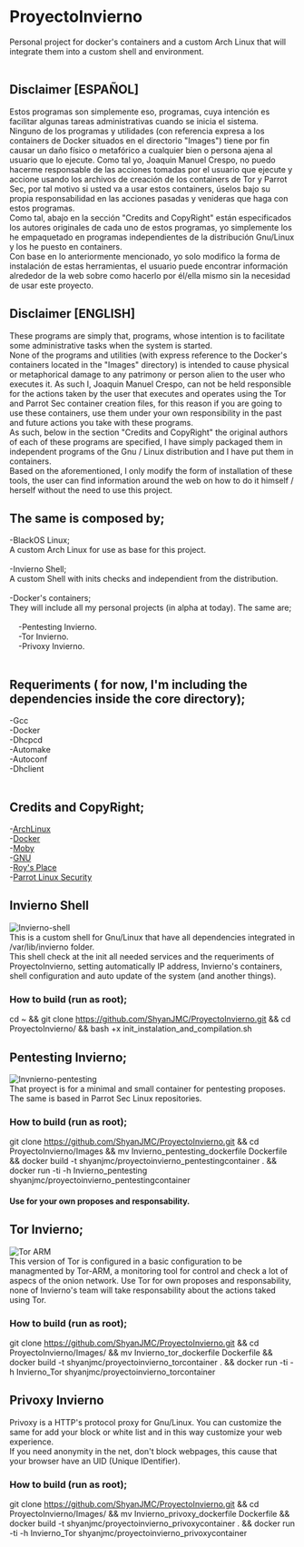# ProyectoInvierno
Personal project for docker's containers and a custom Arch Linux that will integrate them into a custom shell and environment. <br />
<br />

## Disclaimer [ESPAÑOL] <br />
Estos programas son simplemente eso, programas, cuya intención es facilitar algunas tareas administrativas cuando se inicia el sistema.<br />
Ninguno de los programas y utilidades (con referencia expresa a los containers de Docker situados en el directorio "Images") tiene por fin causar un daño físico o metafórico a cualquier bien o persona ajena al usuario que lo ejecute. Como tal yo, Joaquin Manuel Crespo, no puedo hacerme responsable de las acciones tomadas por el usuario que ejecute y accione usando los archivos de creación de los containers de Tor y Parrot Sec, por tal motivo si usted va a usar estos containers, úselos bajo su propia responsabilidad en las acciones pasadas y venideras que haga con estos programas. <br />
Como tal, abajo en la sección "Credits and CopyRight" están especificados los autores originales de cada uno de estos programas, yo simplemente los he empaquetado en programas independientes de la distribución Gnu/Linux y los he puesto en containers. <br />
Con base en lo anteriormente mencionado, yo solo modifico la forma de instalación de estas herramientas, el usuario puede encontrar información alrededor de la web sobre como hacerlo por él/ella mismo sin la necesidad de usar este proyecto. <br />

## Disclaimer [ENGLISH] <br />
These programs are simply that, programs, whose intention is to facilitate some administrative tasks when the system is started. <br />
None of the programs and utilities (with express reference to the Docker's containers located in the "Images" directory) is intended to cause physical or metaphorical damage to any patrimony or person alien to the user who executes it. As such I, Joaquin Manuel Crespo, can not be held responsible for the actions taken by the user that executes and operates using the Tor and Parrot Sec container creation files, for this reason if you are going to use these containers, use them under your own responsibility in the past and future actions you take with these programs. <br />
As such, below in the section "Credits and CopyRight" the original authors of each of these programs are specified, I have simply packaged them in independent programs of the Gnu / Linux distribution and I have put them in containers. <br />
Based on the aforementioned, I only modify the form of installation of these tools, the user can find information around the web on how to do it himself / herself without the need to use this project. <br />  

## The same is composed by;
-BlackOS Linux; <br /> A custom Arch Linux for use as base for this project. <br /><br />
-Invierno Shell; <br /> A custom Shell with inits checks and independient from the distribution.<br /><br />
-Docker's containers; <br /> They will include all my personal projects (in alpha at today). The same are; <br /><br />
 &nbsp;&nbsp;&nbsp; -Pentesting Invierno. <br />
 &nbsp;&nbsp;&nbsp; -Tor Invierno. <br />
 &nbsp;&nbsp;&nbsp; -Privoxy Invierno. <br/><br />

## Requeriments ( for now, I'm including the dependencies inside the core directory);
-Gcc <br />
-Docker <br />
-Dhcpcd <br />
-Automake <br />
-Autoconf <br />
-Dhclient <br /><br />
## Credits and CopyRight;
-[ArchLinux](https://www.archlinux.org/)<br />
-[Docker](https://www.docker.com/) <br />
-[Moby](https://mobyproject.org/) <br />
-[GNU](https://www.gnu.org/)<br />
-[Roy's Place](https://roy.marples.name/)<br />
-[Parrot Linux Security](https://www.parrotsec.org/)<br />

## Invierno Shell
![Invierno-shell](https://github.com/ShyanJMC/ProyectoInvierno/blob/master/screenshots/Invierno_shell_screenshot.png) <br />
This is a custom shell for Gnu/Linux that have all dependencies integrated in /var/lib/invierno folder.<br />
This shell check at the init all needed services and the requeriments of ProyectoInvierno, setting automatically IP address, Invierno's containers, shell configuration and auto update of the system (and another things).<br />

### How to build (run as root); <br />
cd ~ && git clone https://github.com/ShyanJMC/ProyectoInvierno.git && cd ProyectoInvierno/ && bash +x init_instalation_and_compilation.sh
<br />
## Pentesting Invierno;
![Invnierno-pentesting](https://github.com/ShyanJMC/ProyectoInvierno/blob/master/screenshots/Screenshot2.png) <br />
That proyect is for a minimal and small container for pentesting proposes. <br />
The same is based in Parrot Sec Linux repositories. <br />

### How to build (run as root); <br />
git clone https://github.com/ShyanJMC/ProyectoInvierno.git && cd ProyectoInvierno/Images && mv Invierno_pentesting_dockerfile Dockerfile && docker build -t shyanjmc/proyectoinvierno_pentestingcontainer . && docker run -ti -h Invierno_pentesting shyanjmc/proyectoinvierno_pentestingcontainer <br />
#### Use for your own proposes and responsability.<br />

## Tor Invierno;
![Tor ARM](https://github.com/ShyanJMC/ProyectoInvierno/blob/master/screenshots/Screenshot.png) <br />
This version of Tor is configured in a basic configuration to be managmented by Tor-ARM, a monitoring tool for control and check a lot of aspecs of the onion network.
Use Tor for own proposes and responsability, none of Invierno's team will take responsability about the actions taked using Tor.

### How to build (run as root); <br />
git clone https://github.com/ShyanJMC/ProyectoInvierno.git && cd ProyectoInvierno/Images/ && mv Invierno_tor_dockerfile Dockerfile && docker build -t shyanjmc/proyectoinvierno_torcontainer . && docker run -ti -h Invierno_Tor shyanjmc/proyectoinvierno_torcontainer <br />

## Privoxy Invierno
Privoxy is a HTTP's protocol proxy for Gnu/Linux. You can customize the same for add your block or white list and in this way customize your web experience.<br />
If you need anonymity in the net, don't block webpages, this cause that your browser have an UID (Unique IDentifier).

### How to build (run as root); <br />
git clone https://github.com/ShyanJMC/ProyectoInvierno.git && cd ProyectoInvierno/Images/ && mv Invierno_privoxy_dockerfile Dockerfile && docker build -t shyanjmc/proyectoinvierno_privoxycontainer . && docker run -ti -h Invierno_Tor shyanjmc/proyectoinvierno_privoxycontainer <br />
